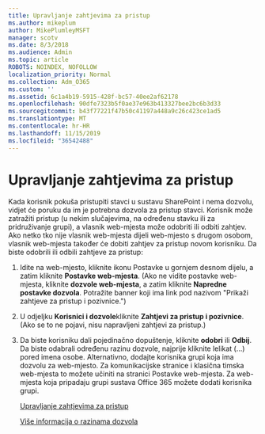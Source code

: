 ```yaml
---
title: Upravljanje zahtjevima za pristup
ms.author: mikeplum
author: MikePlumleyMSFT
manager: scotv
ms.date: 8/3/2018
ms.audience: Admin
ms.topic: article
ROBOTS: NOINDEX, NOFOLLOW
localization_priority: Normal
ms.collection: Adm_O365
ms.custom: ''
ms.assetid: 6c1a4b19-5915-428f-bc57-40ee2af62178
ms.openlocfilehash: 90dfe7323b5f0ae37e963b413327bee2bc6b3d33
ms.sourcegitcommit: b43f77221f47b50c41197a448a9c26c423ce1ad5
ms.translationtype: MT
ms.contentlocale: hr-HR
ms.lasthandoff: 11/15/2019
ms.locfileid: "36542488"
---
```

# <a name="manage-access-requests"></a>Upravljanje zahtjevima za pristup

Kada korisnik pokuša pristupiti stavci u sustavu SharePoint i nema dozvolu, vidjet će poruku da im je potrebna dozvola za pristup stavci. Korisnik može zatražiti pristup (u nekim slučajevima, na određenu stavku ili za pridruživanje grupi), a vlasnik web-mjesta može odobriti ili odbiti zahtjev. Ako netko tko nije vlasnik web-mjesta dijeli web-mjesto s drugom osobom, vlasnik web-mjesta također će dobiti zahtjev za pristup novom korisniku. Da biste odobrili ili odbili zahtjeve za pristup:
  
1. Idite na web-mjesto, kliknite ikonu Postavke u gornjem desnom dijelu, a zatim kliknite **Postavke web-mjesta**. (Ako ne vidite postavke web-mjesta, kliknite **dozvole web-mjesta**, a zatim kliknite **Napredne postavke dozvola**. Potražite banner koji ima link pod nazivom "Prikaži zahtjeve za pristup i pozivnice.")
    
2. U odjeljku **Korisnici i dozvole**kliknite **Zahtjevi za pristup i pozivnice**. (Ako se to ne pojavi, nisu napravljeni zahtjevi za pristup.)
    
3. Da biste korisniku dali pojedinačno dopuštenje, kliknite **odobri** ili **Odbij**. Da biste odabrali određenu razinu dozvole, najprije kliknite lelikat (...) pored imena osobe. Alternativno, dodajte korisnika grupi koja ima dozvolu za web-mjesto. Za komunikacijske stranice i klasična timska web-mjesta to možete učiniti na stranici Postavke web-mjesta. Za web-mjesta koja pripadaju grupi sustava Office 365 možete dodati korisnika grupi.
    
    [Upravljanje zahtjevima za pristup](https://go.microsoft.com/fwlink/?linkid=2008747)
    
    [Više informacija o razinama dozvola](https://go.microsoft.com/fwlink/?linkid=867071)
    

